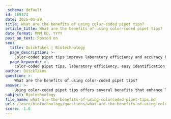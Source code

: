 ```yaml
---
_schema: default
id: 165374
date: 2025-01-29
title: What are the benefits of using color-coded pipet tips?
article_title: What are the benefits of using color-coded pipet tips?
date_format: MMM DD, YYYY
post_on_text: Posted on
seo:
  title: QuickTakes | Biotechnology
  page_description: >-
    Color-coded pipet tips improve laboratory efficiency and accuracy by facilitating easy tip identification, reducing contamination risks, and enhancing workflow, all while minimizing operator fatigue and supporting standardization.
  page_keywords: >-
    color-coded pipet tips, laboratory efficiency, easy identification, standardization, operator fatigue, contamination risk, enhanced workflow, durability, performance, liquid handling
author: QuickTakes
question: >-
    What are the benefits of using color-coded pipet tips?
answer: >-
    Using color-coded pipet tips offers several benefits that enhance laboratory efficiency and accuracy. Here are the key advantages:\n\n1. **Easy Identification**: Color coding allows for quick and easy identification of pipet tips based on their volume capacity. This helps researchers select the correct tip size for their specific application without confusion, reducing the risk of using the wrong tip.\n\n2. **Standardization**: Many manufacturers standardize their color-coded systems across different pipette tips, ensuring consistency and compatibility. This uniformity helps streamline workflows, especially in labs where multiple users may be handling various pipettes and tips.\n\n3. **Reduced Operator Fatigue**: The user-friendly design of color-coded tips promotes efficiency in the lab. By minimizing the time spent searching for the correct tip, researchers can focus more on their experiments, thereby reducing operator fatigue.\n\n4. **Minimized Contamination Risk**: Color-coded tips can also help prevent cross-contamination. By clearly distinguishing between different types of tips, researchers can avoid accidental mix-ups that could compromise sample integrity.\n\n5. **Enhanced Workflow**: The visual cues provided by color coding facilitate a seamless workflow in the laboratory setting. This is particularly beneficial in high-throughput environments where speed and accuracy are critical.\n\n6. **Durability and Performance**: Specialty pipette tips that are color-coded often come with designs that reduce wear on the pipette nose cone, potentially increasing the lifespan of the pipette itself. This can lead to cost savings over time due to reduced maintenance and replacement needs.\n\nIn summary, color-coded pipet tips enhance laboratory operations by improving identification, standardization, and workflow efficiency while also minimizing contamination risks and operator fatigue. These benefits contribute to more accurate and reliable liquid handling in biological and chemical experiments.
subject: Biotechnology
file_name: what-are-the-benefits-of-using-colorcoded-pipet-tips.md
url: /learn/biotechnology/questions/what-are-the-benefits-of-using-colorcoded-pipet-tips
score: -1.0
---
```


&nbsp;